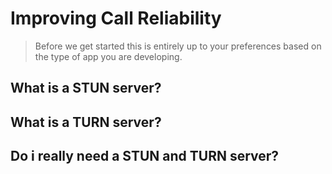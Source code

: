# Improving Call Reliability

> Before we get started this is entirely up to your preferences based on the type of app you are developing.

## What is a STUN server?



## What is a TURN server?



## Do i really need a STUN and TURN server?


